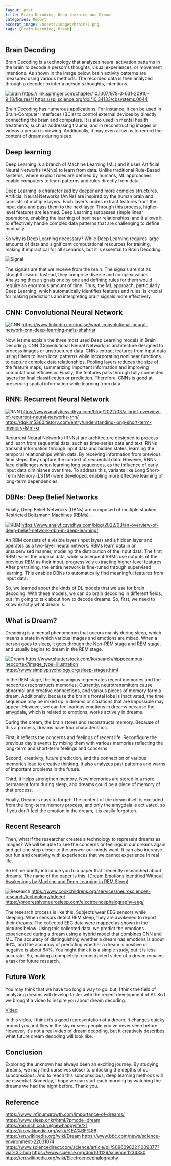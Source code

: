 ```yaml
---
layout: post
title: Brain Decoding, Deep learning and Dream
categories: Report
excerpt_image: /assets/images/brain/1.png
tags: [Brain Decoding, Dream]
---
```


## Brain Decoding

Brain Decoding is a technology that analyzes neural activation patterns in the brain to decode a person's thoughts, visual experiences, or movement intentions. As shown in the image below, brain activity patterns are measured using various methods. The recorded data is then analyzed through a decoder to infer a person's thoughts, intentions.

![brain](/assets/images/brain/1.png)
https://link.springer.com/chapter/10.1007/978-3-031-20910-9_18/figures/1
https://spj.science.org/doi/10.34133/cbsystems.0044 


Brain Decoding has numerous applications. For instance, it can be used in Brain-Computer Interfaces (BCIs) to control external devices by directly connecting the brain and computers. It is also used in mental health treatments, such as addressing trauma, and in reconstructing images or videos a person is viewing. Additionally, it may even allow us to record the content of dreams during sleep.

## Deep learning

Deep Learning is a branch of Machine Learning (ML) and it uses Artificial Neural Networks (ANNs) to learn from data. Unlike traditional Rule-Based systems, where explicit rules are defined by humans, ML approaches enable computers to learn patterns and rules directly from data.

Deep Learning is characterized by deeper and more complex structures. Artificial Neural Networks (ANNs) are inspired by the human brain and consists of multiple layers. Each layer's nodes extract features from the input data and pass them to the next layer. Through this process, higher-level features are learned. Deep Learning surpasses simple linear operations, enabling the learning of nonlinear relationships, and it allows it to effectively handle complex data patterns that are challenging to define manually.

So why is Deep Learning necessary? While Deep Learning requires large amounts of data and significant computational resources for training, making it impractical for all scenarios, but it is essential to Brain Decoding.

![Signal](https://upload.wikimedia.org/wikipedia/commons/2/26/Spike-waves.png)

The signals are that we receive from the brain. The signals are not as straightforward. Instead, they comprise diverse and complex values. Analyzing these signals one by one and defining rules for them would require an enormous amount of time. Thus, the ML approach, particularly Deep Learning, which automatically identifies features and rules, is crucial for making predictions and interpreting brain signals more effectively.

## CNN: Convolutional Neural Network

![CNN](/assets/images/brain/3.png)
https://www.linkedin.com/pulse/what-convolutional-neural-network-cnn-deep-learning-nafiz-shahriar

Now, let me explain the three most used Deep Learning models in Brain Decoding. CNN (Convolutional Neural Network) is architecture designed to process images or unstructured data. CNNs extract features from input data using filters to learn local patterns while incorporating nonlinear functions to capture complex data relationships. Pooling layers reduces the size of the feature maps, summarizing important information and improving computational efficiency. Finally, the features pass through fully connected layers for final classification or prediction. Therefore, CNNs is good at preserving spatial information while learning from data.

## RNN: Recurrent Neural Network

![RNN](/assets/images/brain/4.png)
https://www.analyticsvidhya.com/blog/2022/03/a-brief-overview-of-recurrent-neural-networks-rnn/
https://dgkim5360.tistory.com/entry/understanding-long-short-term-memory-lstm-kr  

Recurrent Neural Networks (RNNs) are architecture designed to process and learn from sequential data, such as time-series data and text.
RNNs transmit information through input data and hidden states, learning the temporal relationships within data. By receiving information from previous time steps, they capture the context of sequential data. However, RNNs face challenges when learning long sequences, as the influence of early input data diminishes over time. To address this, variants like Long Short-Term Memory (LSTM) were developed, enabling more effective learning of long-term dependencies.

## DBNs: Deep Belief Networks

Finally, Deep Belief Networks (DBNs) are composed of multiple stacked Restricted Boltzmann Machines (RBMs).

![RBM](/assets/images/brain/5.png)
https://www.analyticsvidhya.com/blog/2022/03/an-overview-of-deep-belief-network-dbn-in-deep-learning/ 

An RBM consists of a visible layer (input layer) and a hidden layer and operates as a two-layer neural network. RBMs learn data in an unsupervised manner, modeling the distribution of the input data. The first RBM learns the original data, while subsequent RBMs use outputs of the previous RBM as their input, progressively extracting higher-level features. After pretraining, the entire network is fine-tuned through supervised learning. This enables DBNs to automatically find meaningful features from input data.


So, we learned about the kinds of DL models that we use for brain decoding. With these models, we can do brain decoding in different fields, but I'm going to talk about how to decode dreams. So, first, we need to know exactly what dream is.

## What is Dream?

Dreaming is a mental phenomenon that occurs mainly during sleep, which means a state in which various images and emotions are mixed.
When a person goes to sleep, it goes through the Non-REM stage and REM stage, and usually begins to dream in the REM stage.

![Dream](/assets/images/brain/6.png)
https://www.shutterstock.com/ko/search/hippocampus-neocortex?image_type=illustration
https://www.simplypsychology.org/sleep-stages.html  

In the REM stage, the hippocampus regenerates recent memories and the neocortex reconstructs memories. Currently, neurotransmitters cause abnormal and creative connections, and various pieces of memory form a dream. Additionally, because the brain's frontal lobe is inactivated, the time sequence may be mixed up in dreams or situations that are impossible may appear. However, we can feel various emotions in dreams because the amygdala, which is related to emotions, works actively in dreams.


During the dream, the brain stores and reconstructs memory. Because of this a process, dreams have four characteristics.

First, it reflects the concerns and feelings of recent life. Reconfigure the previous day's events by mixing them with various memories reflecting the long-term and short-term feelings and concerns

Second, creativity, future prediction, and the connection of various memories lead to creative thinking. It also analyzes past patterns and warns of important problems in the future.

Third, it helps strengthen memory. New memories are stored in a more permanent form during sleep, and dreams could be a piece of memory of that process.

Finally, Dream is easy to forget: The content of the dream itself is excluded from the long-term memory process, and only the amygdala is activated, so if you don't feel the emotion in the dream, it is easily forgotten.

## Recent Research

Then, what if the researcher creates a technology to represent dreams as images? We will be able to see the concerns or feelings in our dreams again and get one step closer to the answer our minds want. It can also increase our fun and creativity with experiences that we cannot experience in real life.

So let me briefly introduce you to a paper that I recently researched about dreams. The name of the paper is this. ([Dream Emotions Identified Without Awakenings by Machine and Deep Learning in REM Sleep](https://ieeexplore.ieee.org/abstract/document/10405808)).

![Research](/assets/images/brain/7.png)
https://www.cookchildrens.org/services/neurosciences-research/technology/hdeeg/ 
https://progressiveneurosleep.com/electroencephalography-eeg/ 

The research process is like this. Subjects wear EEG sensors while sleeping. When sensors detect REM sleep, they are awakened to report their dreams. The collected EEG data were mapped as shown in the pictures below. Using this collected data, we predict the emotions experienced during a dream using a hybrid model that combines CNN and ML. The accuracy of distinguishing whether a dream has emotions is about 66%, and the accuracy of predicting whether a dream is positive or negative is about 64%. You might think it is a simple study, but it is less accurate. So, making a completely reconstructed video of a dream remains a task for future research.

## Future Work

You may think that we have too long a way to go. but, I think the field of analyzing dreams will develop faster with the recent development of AI. So I we brought a video to inspire you about dream decoding.

[Video](https://www.youtube.com/watch?v=4njQv5iBCHo)

In this video, I think it’s a good representation of a dream. It changes quicky around you and flies in the sky or sees people you’ve never seen before. However, it's not a real video of dream decoding, but it creatively describes what future dream decoding will look like.

## Conclusion

Exploring the unknown has always been an exciting journey. By studying dreams, we may find ourselves closer to unlocking the depths of our subconscious. And to reach this subconscious, deep learning methods will be essential. Someday, I hope we can start each morning by watching the dreams we had the night before. Thank you.

## Reference

https://www.infinumgrowth.com/importance-of-dreams/
https://www.sleep.or.kr/html/?pmode=dream
https://brunch.co.kr/@newhappylife/21
https://ko.wikipedia.org/wiki/%EA%BF%88
https://en.wikipedia.org/wiki/Dream
https://www.bbc.com/news/science-environment-22031074
https://www.sciencedirect.com/science/article/pii/S0960982211009377?via%3Dihub
https://www.science.org/doi/10.1126/science.1234330
https://en.wikipedia.org/wiki/Electroencephalography
